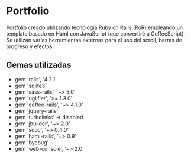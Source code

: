 # Portfolio

Portfolio creado utilizando tecnología Ruby on Rails (RoR) empleando
un template basado en Haml con JavaScript (que convertiré a CoffeeScript).
Se utilizan varias herramientas externas para el uso del scroll, barras de
progreso y efectos.

## Gemas utilizadas

* gem 'rails', '4.2.1'
* gem 'sqlite3'
* gem 'sass-rails', '~> 5.0'
* gem 'uglifier', '>= 1.3.0'
* gem 'coffee-rails', '~> 4.1.0'
* gem 'jquery-rails'
* gem 'turbolinks' => disabled
* gem 'jbuilder', '~> 2.0'
* gem 'sdoc', '~> 0.4.0'
* gem 'haml-rails', '~> 0.9'
* gem 'byebug'
* gem 'web-console', '~> 2.0'
